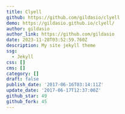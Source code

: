```yaml
---
title: Clyell
github: https://github.com/gildasio/clyell
demo: https://gildasio.github.io/clyell/
author: gildasio
author_link: https://github.com/gildasio
date: 2023-11-28T03:52:59.760Z
description: My site jekyll theme
ssg:
  - Jekyll
css: []
cms: []
category: []
draft: false
publish_date: '2017-06-16T03:14:11Z'
update_date: '2017-06-17T12:37:00Z'
github_star: 49
github_fork: 45
---
```

